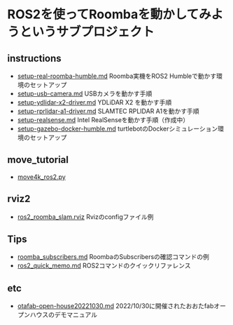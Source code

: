 # ROS2を使ってRoombaを動かしてみようというサブプロジェクト

## instructions
  - [setup-real-roomba-humble.md](instructions/setup-real-roomba-humble.md) Roomba実機をROS2 Humbleで動かす環境のセットアップ
  - [setup-usb-camera.md](instructions/setup-usb-camera.md) USBカメラを動かす手順
  - [setup-ydlidar-x2-driver.md](instructions/setup-ydlidar-x2-driver.md) YDLiDAR X2 を動かす手順
  - [setup-rprlidar-a1-driver.md](instructions/setup-rprlidar-a1-driver.md) SLAMTEC RPLIDAR A1を動かす手順
  - [setup-realsense.md](instructions/setup-realsense.md) Intel RealSenseを動かす手順（作成中）
  - [setup-gazebo-docker-humble.md](instructions/setup-gazebo-docker-humble.md) turtlebotのDockerシミュレーション環境のセットアップ

## move_tutorial
  - [move4k_ros2.py](move_tutorial/move4k_ros2.py)

## rviz2
  - [ros2_roomba_slam.rviz](rviz2/ros2_roomba_slam.rviz) Rvizのconfigファイル例

## Tips
- [roomba_subscribers.md](tips/roomba_subscribers.md) RoombaのSubscribersの確認コマンドの例
- [ros2_quick_memo.md](tips/ros2_quick_memo.md) ROS2コマンドのクイックリファレンス

## etc
  - [otafab-open-house20221030.md](etc/otafab-open-house20221030.md) 2022/10/30に開催されたおおたfabオープンハウスのデモマニュアル
